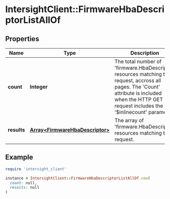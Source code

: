 # IntersightClient::FirmwareHbaDescriptorListAllOf

## Properties

| Name | Type | Description | Notes |
| ---- | ---- | ----------- | ----- |
| **count** | **Integer** | The total number of &#39;firmware.HbaDescriptor&#39; resources matching the request, accross all pages. The &#39;Count&#39; attribute is included when the HTTP GET request includes the &#39;$inlinecount&#39; parameter. | [optional] |
| **results** | [**Array&lt;FirmwareHbaDescriptor&gt;**](FirmwareHbaDescriptor.md) | The array of &#39;firmware.HbaDescriptor&#39; resources matching the request. | [optional] |

## Example

```ruby
require 'intersight_client'

instance = IntersightClient::FirmwareHbaDescriptorListAllOf.new(
  count: null,
  results: null
)
```

